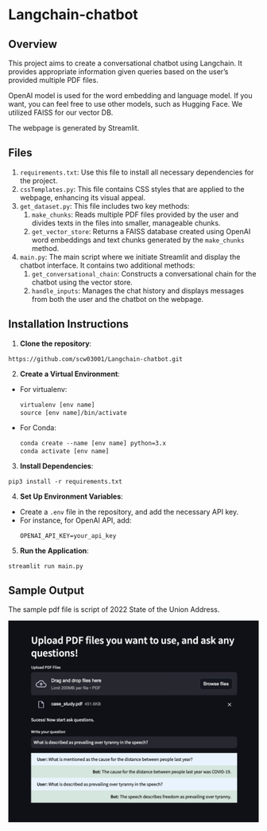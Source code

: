 # Langchain-chatbot

## Overview

This project aims to create a conversational chatbot using Langchain. It provides appropriate information given queries based on the user’s provided multiple PDF files.

OpenAI model is used for the word embedding and language model. If you want, you can feel free to use other models, such as Hugging Face. We utilized FAISS for our vector DB.

The webpage is generated by Streamlit.

## Files

1. `requirements.txt`: Use this file to install all necessary dependencies for the project.
2. `cssTemplates.py`: This file contains CSS styles that are applied to the webpage, enhancing its visual appeal.
3. `get_dataset.py`: This file includes two key methods:
    1. `make_chunks`: Reads multiple PDF files provided by the user and divides texts in the files into smaller, manageable chunks.
    2. `get_vector_store`: Returns a FAISS database created using OpenAI word embeddings and text chunks generated by the `make_chunks` method.
4. `main.py`: The main script where we initiate Streamlit and display the chatbot interface. It contains two additional methods:
    1. `get_conversational_chain`: Constructs a conversational chain for the chatbot using the vector store.
    2. `handle_inputs`: Manages the chat history and displays messages from both the user and the chatbot on the webpage.

## Installation Instructions

1. **Clone the repository**: 
```
https://github.com/scw03001/Langchain-chatbot.git
```
2. **Create a Virtual Environment**:
- For virtualenv:
  ```
  virtualenv [env name]
  source [env name]/bin/activate
  ```
- For Conda:
  ```
  conda create --name [env name] python=3.x
  conda activate [env name]
  ```
3. **Install Dependencies**:
```
pip3 install -r requirements.txt
```

4. **Set Up Environment Variables**:
- Create a `.env` file in the repository, and add the necessary API key. 
- For instance, for OpenAI API, add:
  ```
  OPENAI_API_KEY=your_api_key
  ```
5. **Run the Application**:
```
streamlit run main.py
```

## Sample Output

The sample pdf file is script of 2022 State of the Union Address.

![Sample Output](https://github.com/scw03001/Langchain-chatbot/blob/main/sample_output.png)
